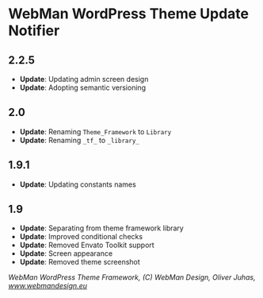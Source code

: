 # WebMan WordPress Theme Update Notifier

## 2.2.5

* **Update**: Updating admin screen design
* **Update**: Adopting semantic versioning


## 2.0

* **Update**: Renaming `Theme_Framework` to `Library`
* **Update**: Renaming `_tf_` to `_library_`


## 1.9.1

* **Update**: Updating constants names


## 1.9

* **Update**: Separating from theme framework library
* **Update**: Improved conditional checks
* **Update**: Removed Envato Toolkit support
* **Update**: Screen appearance
* **Update**: Removed theme screenshot


*WebMan WordPress Theme Framework, (C) WebMan Design, Oliver Juhas, www.webmandesign.eu*
